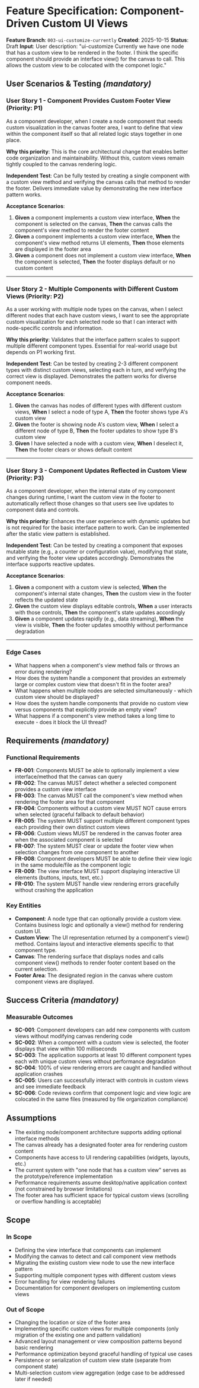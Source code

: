 # Feature Specification: Component-Driven Custom UI Views

**Feature Branch**: `003-ui-customize-currently`
**Created**: 2025-10-15
**Status**: Draft
**Input**: User description: "ui-customize Currently we have one node that has a custom view to be rendered in the footer. I think the specific component should provide an interface view() for the canvas to call. This allows the custom view to be colocated with the componet logic."

## User Scenarios & Testing *(mandatory)*

### User Story 1 - Component Provides Custom Footer View (Priority: P1)

As a component developer, when I create a node component that needs custom visualization in the canvas footer area, I want to define that view within the component itself so that all related logic stays together in one place.

**Why this priority**: This is the core architectural change that enables better code organization and maintainability. Without this, custom views remain tightly coupled to the canvas rendering logic.

**Independent Test**: Can be fully tested by creating a single component with a custom view method and verifying the canvas calls that method to render the footer. Delivers immediate value by demonstrating the new interface pattern works.

**Acceptance Scenarios**:

1. **Given** a component implements a custom view interface, **When** the component is selected on the canvas, **Then** the canvas calls the component's view method to render the footer content
2. **Given** a component implements a custom view interface, **When** the component's view method returns UI elements, **Then** those elements are displayed in the footer area
3. **Given** a component does not implement a custom view interface, **When** the component is selected, **Then** the footer displays default or no custom content

---

### User Story 2 - Multiple Components with Different Custom Views (Priority: P2)

As a user working with multiple node types on the canvas, when I select different nodes that each have custom views, I want to see the appropriate custom visualization for each selected node so that I can interact with node-specific controls and information.

**Why this priority**: Validates that the interface pattern scales to support multiple different component types. Essential for real-world usage but depends on P1 working first.

**Independent Test**: Can be tested by creating 2-3 different component types with distinct custom views, selecting each in turn, and verifying the correct view is displayed. Demonstrates the pattern works for diverse component needs.

**Acceptance Scenarios**:

1. **Given** the canvas has nodes of different types with different custom views, **When** I select a node of type A, **Then** the footer shows type A's custom view
2. **Given** the footer is showing node A's custom view, **When** I select a different node of type B, **Then** the footer updates to show type B's custom view
3. **Given** I have selected a node with a custom view, **When** I deselect it, **Then** the footer clears or shows default content

---

### User Story 3 - Component Updates Reflected in Custom View (Priority: P3)

As a component developer, when the internal state of my component changes during runtime, I want the custom view in the footer to automatically reflect those changes so that users see live updates to component data and controls.

**Why this priority**: Enhances the user experience with dynamic updates but is not required for the basic interface pattern to work. Can be implemented after the static view pattern is established.

**Independent Test**: Can be tested by creating a component that exposes mutable state (e.g., a counter or configuration value), modifying that state, and verifying the footer view updates accordingly. Demonstrates the interface supports reactive updates.

**Acceptance Scenarios**:

1. **Given** a component with a custom view is selected, **When** the component's internal state changes, **Then** the custom view in the footer reflects the updated state
2. **Given** the custom view displays editable controls, **When** a user interacts with those controls, **Then** the component's state updates accordingly
3. **Given** a component updates rapidly (e.g., data streaming), **When** the view is visible, **Then** the footer updates smoothly without performance degradation

---

### Edge Cases

- What happens when a component's view method fails or throws an error during rendering?
- How does the system handle a component that provides an extremely large or complex custom view that doesn't fit in the footer area?
- What happens when multiple nodes are selected simultaneously - which custom view should be displayed?
- How does the system handle components that provide no custom view versus components that explicitly provide an empty view?
- What happens if a component's view method takes a long time to execute - does it block the UI thread?

## Requirements *(mandatory)*

### Functional Requirements

- **FR-001**: Components MUST be able to optionally implement a view interface/method that the canvas can query
- **FR-002**: The canvas MUST detect whether a selected component provides a custom view interface
- **FR-003**: The canvas MUST call the component's view method when rendering the footer area for that component
- **FR-004**: Components without a custom view MUST NOT cause errors when selected (graceful fallback to default behavior)
- **FR-005**: The system MUST support multiple different component types each providing their own distinct custom views
- **FR-006**: Custom views MUST be rendered in the canvas footer area when the associated component is selected
- **FR-007**: The system MUST clear or update the footer view when selection changes from one component to another
- **FR-008**: Component developers MUST be able to define their view logic in the same module/file as the component logic
- **FR-009**: The view interface MUST support displaying interactive UI elements (buttons, inputs, text, etc.)
- **FR-010**: The system MUST handle view rendering errors gracefully without crashing the application

### Key Entities

- **Component**: A node type that can optionally provide a custom view. Contains business logic and optionally a view() method for rendering custom UI.
- **Custom View**: The UI representation returned by a component's view() method. Contains layout and interactive elements specific to that component type.
- **Canvas**: The rendering surface that displays nodes and calls component view() methods to render footer content based on the current selection.
- **Footer Area**: The designated region in the canvas where custom component views are displayed.

## Success Criteria *(mandatory)*

### Measurable Outcomes

- **SC-001**: Component developers can add new components with custom views without modifying canvas rendering code
- **SC-002**: When a component with a custom view is selected, the footer displays that view within 100 milliseconds
- **SC-003**: The application supports at least 10 different component types each with unique custom views without performance degradation
- **SC-004**: 100% of view rendering errors are caught and handled without application crashes
- **SC-005**: Users can successfully interact with controls in custom views and see immediate feedback
- **SC-006**: Code reviews confirm that component logic and view logic are colocated in the same files (measured by file organization compliance)

## Assumptions

- The existing node/component architecture supports adding optional interface methods
- The canvas already has a designated footer area for rendering custom content
- Components have access to UI rendering capabilities (widgets, layouts, etc.)
- The current system with "one node that has a custom view" serves as the prototype/reference implementation
- Performance requirements assume desktop/native application context (not constrained by browser limitations)
- The footer area has sufficient space for typical custom views (scrolling or overflow handling is acceptable)

## Scope

### In Scope

- Defining the view interface that components can implement
- Modifying the canvas to detect and call component view methods
- Migrating the existing custom view node to use the new interface pattern
- Supporting multiple component types with different custom views
- Error handling for view rendering failures
- Documentation for component developers on implementing custom views

### Out of Scope

- Changing the location or size of the footer area
- Implementing specific custom views for multiple components (only migration of the existing one and pattern validation)
- Advanced layout management or view composition patterns beyond basic rendering
- Performance optimization beyond graceful handling of typical use cases
- Persistence or serialization of custom view state (separate from component state)
- Multi-selection custom view aggregation (edge case to be addressed later if needed)
